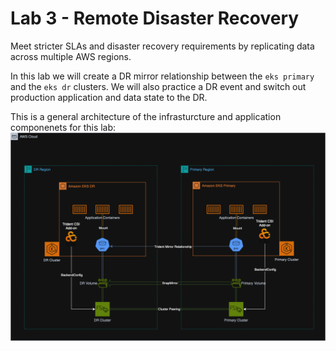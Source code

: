 # Lab 3 - Remote Disaster Recovery
Meet stricter SLAs and disaster recovery requirements by replicating data across multiple AWS regions. 

In this lab we will create a DR mirror relationship between the `eks primary` and the `eks dr` clusters. We will also practice a DR event and switch out production application and data state to the DR. 

This is a general architecture of the infrasturcture and application componenets for this lab: 
![infrastructure architecture](snapmirror.png)